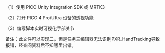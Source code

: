 （1）使用 PICO Unity Integration SDK 或 MRTK3

（2）打开 PICO 4 Pro/Ultra 设备的透视功能

（3）编写脚本实时可视化手部关节

备注：此文件可以实现二，但是任务三编辑器无法识别PXR_HandTracking导致报错，经查阅资料后不知哪里出错。

